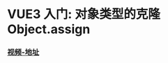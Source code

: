 # VUE3 入门: 对象类型的克隆 Object.assign

### [视频-地址]



[视频-地址]: https://www.bilibili.com/video/BV1Za4y1r7KE?p=14&spm_id_from=pageDriver&vd_source=b5c04f54b8a7ce0b4d5deef9989f7f9f